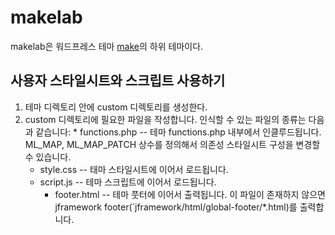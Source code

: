 makelab
=======

makelab은 워드프레스 테마 [make](//github.com/thethemefoundry/make)의 하위 테마이다.

사용자 스타일시트와 스크립트 사용하기
-------------------------------------

1. 테마 디렉토리 안에 custom 디렉토리를 생성한다.
2. custom 디렉토리에 필요한 파일을 작성합니다. 인식할 수 있는 파일의 종류는 다음과 같습니다:
		* functions.php -- 테마 functions.php 내부에서 인클루드됩니다. ML_MAP, ML_MAP_PATCH 상수를 정의해서 의존성 스타일시트 구성을 변경할 수 있습니다.
    * style.css -- 태마 스타일시트에 이어서 로드됩니다.
    * script.js -- 테마 스크립트에 이어서 로드됩니다.
		* footer.html -- 테마 풋터에 이어서 출력됩니다. 이 파일이 존재하지 않으면 jframework footer(`jframework/html/global-footer/*.html)를 출력합니다.

